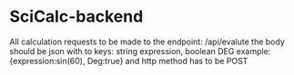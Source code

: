 # SciCalc-backend
All calculation requests to be made to the endpoint: /api/evalute
the body should be json with to keys: string expression, boolean DEG
example: {expression:sin(60), Deg:true} and http method has to be POST
